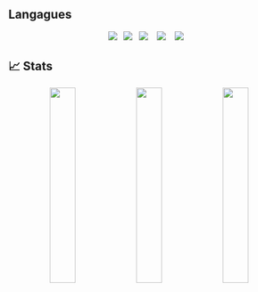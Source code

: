 ## Langagues

<p align="center">
  <img src="https://img.shields.io/badge/Java-ED8B00?style=for-the-badge&logo=java&logoColor=white" />&nbsp;&nbsp;
  <img src="https://img.shields.io/badge/C%23-239120?style=for-the-badge&logo=c-sharp&logoColor=white" />&nbsp;&nbsp;
  <img src="https://img.shields.io/badge/JavaScript-F7DF1E?style=for-the-badge&logo=javascript&logoColor=white" />&nbsp;&nbsp;&nbsp;
  <img src="https://img.shields.io/badge/node.js%20-%2343853D.svg?&style=for-the-badge&logo=node.js&logoColor=white" />&nbsp;&nbsp;&nbsp;
  <img src="https://img.shields.io/badge/react%20-%2300D9FF.svg?&style=for-the-badge&logo=react&logoColor=white" />&nbsp;&nbsp;&nbsp;
</p>

## 📈 Stats

<p align="center">
  <img width="30%" src="https://github-readme-stats.vercel.app/api?username=Kerlann&show_icons=true&hide_border=true&theme=radical" />
  <img width="30%" src="https://github-readme-streak-stats.herokuapp.com/?user=Kerlann&hide_border=true&theme=radical" />
  <img width="30%" src="https://github-readme-stats.vercel.app/api/top-langs/?username=Kerlann&theme=radical" />
</p>
